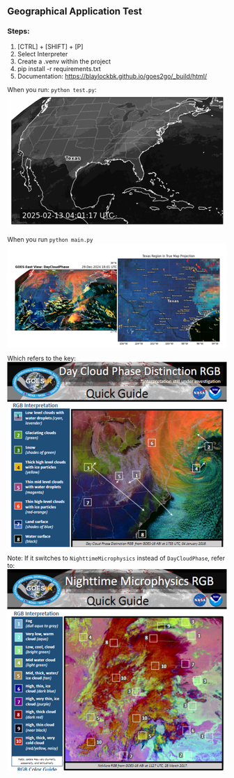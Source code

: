 ## Geographical Application Test

### Steps:
1. [CTRL] + [SHIFT] + [P]
1. Select Interpreter
1. Create a .venv within the project
1. pip install -r requirements.txt
1. Documentation: https://blaylockbk.github.io/goes2go/_build/html/


When you run: `python test.py`:
![GOES Animation](references/GoesAnimationExample.gif)

When you run `python main.py`
![DayClouds Plot](references/DayCloudPhaseExample.png)

Which refers to the key:
![DayCloudsDictinction](references/DayCloudsDistinction.png)

Note: If it switches to `NighttimeMicrophysics` instead of `DayCloudPhase`, refer to:
![NightCloudsDictinction](references/NightTimeDistinction.png)